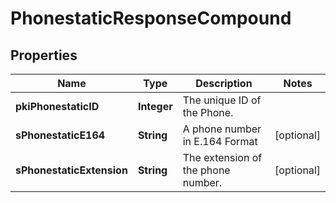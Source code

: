 

# PhonestaticResponseCompound

## Properties

Name | Type | Description | Notes
------------ | ------------- | ------------- | -------------
**pkiPhonestaticID** | **Integer** | The unique ID of the Phone. | 
**sPhonestaticE164** | **String** | A phone number in E.164 Format |  [optional]
**sPhonestaticExtension** | **String** | The extension of the phone number. |  [optional]




